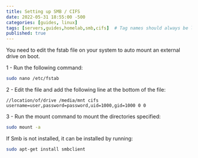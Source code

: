 ```yaml
---
title: Setting up SMB / CIFS
date: 2022-05-31 18:55:00 -500
categories: [guides, linux]
tags: [servers,guides,homelab,smb,cifs]  # Tag names should always be lowercase
published: true
---
```


You need to edit the fstab file on your system to auto mount an external drive on boot.

1 - Run the following command:

```bash
sudo nano /etc/fstab
```
2 - Edit the file and add the following line at the bottom of the file:

```
//location/of/drive /media/mnt cifs username=user,password=password,uid=1000,gid=1000 0 0
```
3 - Run the mount command to mount the directories specified:
```bash
sudo mount -a
```

If Smb is not installed, it can be installed by running:

```bash
sudo apt-get install smbclient
```